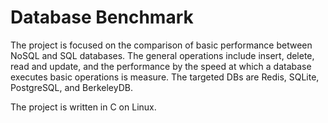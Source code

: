 Database Benchmark
==================

The project is focused on the comparison of basic performance between NoSQL and SQL databases. The general operations include insert, delete, read and update, and the performance by the speed at which a database executes basic operations is measure. The targeted DBs are Redis, SQLite, PostgreSQL, and BerkeleyDB.

The project is written in C on Linux.
